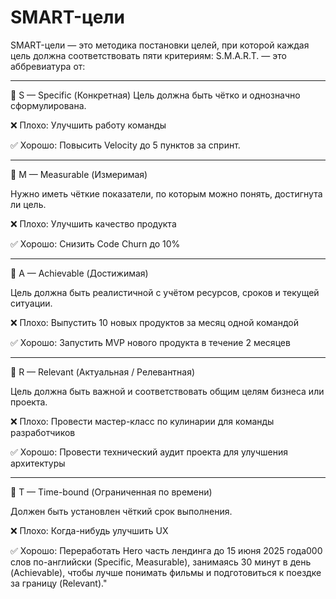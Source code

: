 # SMART-цели

SMART-цели — это методика постановки целей, при которой каждая цель должна соответствовать пяти критериям:
S.M.A.R.T. — это аббревиатура от:
________________________________________
🔹 S — Specific (Конкретная)
Цель должна быть чётко и однозначно сформулирована.

❌ Плохо: Улучшить работу команды

✅ Хорошо: Повысить Velocity до 5 пунктов за спринт.

________________________________________
🔹 M — Measurable (Измеримая)

Нужно иметь чёткие показатели, по которым можно понять, достигнута ли цель.

❌ Плохо: Улучшить качество продукта

✅ Хорошо: Снизить Code Churn до 10%

________________________________________
🔹 A — Achievable (Достижимая)

Цель должна быть реалистичной с учётом ресурсов, сроков и текущей ситуации.

❌ Плохо: Выпустить 10 новых продуктов за месяц одной командой

✅ Хорошо: Запустить MVP нового продукта в течение 2 месяцев

________________________________________
🔹 R — Relevant (Актуальная / Релевантная)

Цель должна быть важной и соответствовать общим целям бизнеса или проекта.

❌ Плохо: Провести мастер-класс по кулинарии для команды разработчиков

✅ Хорошо: Провести технический аудит проекта для улучшения архитектуры

________________________________________
🔹 T — Time-bound (Ограниченная по времени)

Должен быть установлен чёткий срок выполнения.

❌ Плохо: Когда-нибудь улучшить UX

✅ Хорошо: Переработать Hero часть лендинга до 15 июня 2025 года000 слов по-английски (Specific, Measurable), занимаясь 30 минут в день (Achievable), чтобы лучше понимать фильмы и подготовиться к поездке за границу (Relevant)."
